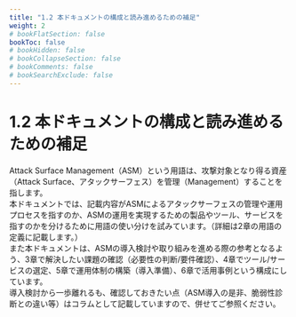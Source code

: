 ```yaml
---
title: "1.2 本ドキュメントの構成と読み進めるための補足"
weight: 2
# bookFlatSection: false
bookToc: false
# bookHidden: false
# bookCollapseSection: false
# bookComments: false
# bookSearchExclude: false
---
```

# 1.2 本ドキュメントの構成と読み進めるための補足

Attack Surface Management（ASM）という用語は、攻撃対象となり得る資産（Attack Surface、アタックサーフェス）を管理（Management）することを指します。  
本ドキュメントでは、記載内容がASMによるアタックサーフェスの管理や運用プロセスを指すのか、ASMの運用を実現するための製品やツール、サービスを指すのかを分けるために用語の使い分けを試みています。（詳細は2章の用語の定義に記載します。）  
また本ドキュメントは、ASMの導入検討や取り組みを進める際の参考となるよう、3章で解決したい課題の確認（必要性の判断/要件確認）、4章でツール/サービスの選定、5章で運用体制の構築（導入準備）、6章で活用事例という構成にしています。  
導入検討から一歩離れるも、確認しておきたい点（ASM導入の是非、脆弱性診断との違い等）はコラムとして記載していますので、併せてご参照ください。  
